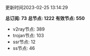 更新时间2023-02-25 13:14:29

**总订阅: 73**
**总节点: 1222**
**有效节点: 550**
- v2ray节点: 389
- trojan节点: 103
- ssr节点: 12
- ss节点: 46
